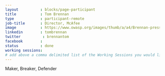 ```yaml
---
layout          : blocks/page-participant
title           : Tom Brennan
type            : participant-remote
job-title       : Director, McAfee
image           : https://www.owasp.org/images/thumb/a/a4/Brennan-press.jpg/300px-Brennan-press.jpg
linkedin        : tombrennan
twitter          : brennantom
facebook        :
status          : done
working sessions:
# add above a comma delimited list of the Working Sessions you would like to attend (use the session's title)
---
```


Maker, Breaker, Defender

